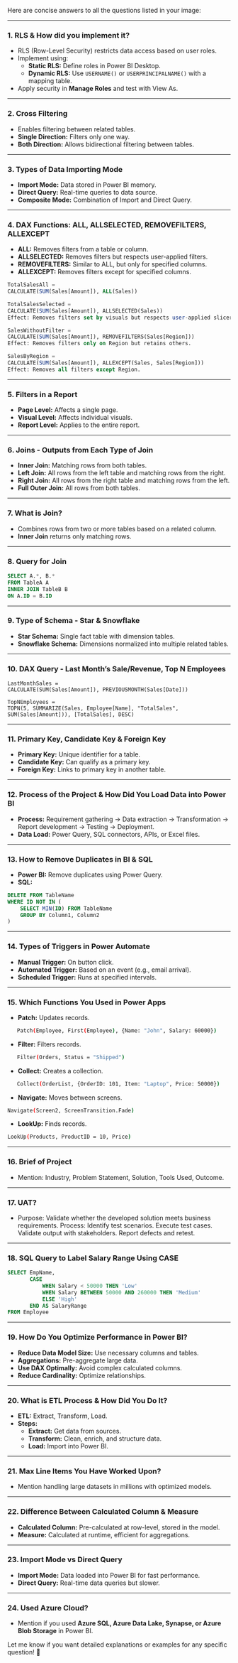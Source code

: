 Here are concise answers to all the questions listed in your image:

---

### 1. **RLS & How did you implement it?**
   - RLS (Row-Level Security) restricts data access based on user roles.
   - Implement using:
     - **Static RLS:** Define roles in Power BI Desktop.
     - **Dynamic RLS:** Use `USERNAME()` or `USERPRINCIPALNAME()` with a mapping table.
   - Apply security in **Manage Roles** and test with View As.

---

### 2. **Cross Filtering**
   - Enables filtering between related tables.
   - **Single Direction:** Filters only one way.
   - **Both Direction:** Allows bidirectional filtering between tables.

---

### 3. **Types of Data Importing Mode**
   - **Import Mode:** Data stored in Power BI memory.
   - **Direct Query:** Real-time queries to data source.
   - **Composite Mode:** Combination of Import and Direct Query.

---

### 4. **DAX Functions: ALL, ALLSELECTED, REMOVEFILTERS, ALLEXCEPT**
   - **ALL:** Removes filters from a table or column.
   - **ALLSELECTED:** Removes filters but respects user-applied filters.
   - **REMOVEFILTERS:** Similar to ALL, but only for specified columns.
   - **ALLEXCEPT:** Removes filters except for specified columns.
```sql
TotalSalesAll = 
CALCULATE(SUM(Sales[Amount]), ALL(Sales))
```

```sql
TotalSalesSelected = 
CALCULATE(SUM(Sales[Amount]), ALLSELECTED(Sales))
Effect: Removes filters set by visuals but respects user-applied slicers.
```

```sql
SalesWithoutFilter = 
CALCULATE(SUM(Sales[Amount]), REMOVEFILTERS(Sales[Region]))
Effect: Removes filters only on Region but retains others.
```
```sql
SalesByRegion = 
CALCULATE(SUM(Sales[Amount]), ALLEXCEPT(Sales, Sales[Region]))
Effect: Removes all filters except Region.
```


---

### 5. **Filters in a Report**
   - **Page Level:** Affects a single page.
   - **Visual Level:** Affects individual visuals.
   - **Report Level:** Applies to the entire report.

---

### 6. **Joins - Outputs from Each Type of Join**
   - **Inner Join:** Matching rows from both tables.
   - **Left Join:** All rows from the left table and matching rows from the right.
   - **Right Join:** All rows from the right table and matching rows from the left.
   - **Full Outer Join:** All rows from both tables.

---

### 7. **What is Join?**
   - Combines rows from two or more tables based on a related column.
   - **Inner Join** returns only matching rows.

---

### 8. **Query for Join**
```sql
SELECT A.*, B.*
FROM TableA A
INNER JOIN TableB B
ON A.ID = B.ID
```

---

### 9. **Type of Schema - Star & Snowflake**
   - **Star Schema:** Single fact table with dimension tables.
   - **Snowflake Schema:** Dimensions normalized into multiple related tables.

---

### 10. **DAX Query - Last Month’s Sale/Revenue, Top N Employees**
```DAX
LastMonthSales = 
CALCULATE(SUM(Sales[Amount]), PREVIOUSMONTH(Sales[Date]))

TopNEmployees = 
TOPN(5, SUMMARIZE(Sales, Employee[Name], "TotalSales", SUM(Sales[Amount])), [TotalSales], DESC)
```

---

### 11. **Primary Key, Candidate Key & Foreign Key**
   - **Primary Key:** Unique identifier for a table.
   - **Candidate Key:** Can qualify as a primary key.
   - **Foreign Key:** Links to primary key in another table.

---

### 12. **Process of the Project & How Did You Load Data into Power BI**
   - **Process:** Requirement gathering → Data extraction → Transformation → Report development → Testing → Deployment.
   - **Data Load:** Power Query, SQL connectors, APIs, or Excel files.

---

### 13. **How to Remove Duplicates in BI & SQL**
- **Power BI:** Remove duplicates using Power Query.
- **SQL:**
```sql
DELETE FROM TableName
WHERE ID NOT IN (
    SELECT MIN(ID) FROM TableName
    GROUP BY Column1, Column2
)
```

---

### 14. **Types of Triggers in Power Automate**
   - **Manual Trigger:** On button click.
   - **Automated Trigger:** Based on an event (e.g., email arrival).
   - **Scheduled Trigger:** Runs at specified intervals.

---

### 15. **Which Functions You Used in Power Apps**
   - **Patch:** Updates records.
```sh
   Patch(Employee, First(Employee), {Name: "John", Salary: 60000})
```

   - **Filter:** Filters records.
```sh
   Filter(Orders, Status = "Shipped")
```


   - **Collect:** Creates a collection.

```sh
   Collect(OrderList, {OrderID: 101, Item: "Laptop", Price: 50000})

```
   - **Navigate:** Moves between screens.
```sh
Navigate(Screen2, ScreenTransition.Fade)
```


   - **LookUp:** Finds records.
```sh
LookUp(Products, ProductID = 10, Price)
```

---

### 16. **Brief of Project**
   - Mention: Industry, Problem Statement, Solution, Tools Used, Outcome.

---

### 17. **UAT?**
   - Purpose: Validate whether the developed solution meets business requirements.
   Process:
   Identify test scenarios.
   Execute test cases.
   Validate output with stakeholders.
   Report defects and retest.
---

### 18. **SQL Query to Label Salary Range Using CASE**
```sql
SELECT EmpName, 
       CASE 
           WHEN Salary < 50000 THEN 'Low'
           WHEN Salary BETWEEN 50000 AND 260000 THEN 'Medium'
           ELSE 'High'
       END AS SalaryRange
FROM Employee
```

---

### 19. **How Do You Optimize Performance in Power BI?**
   - **Reduce Data Model Size:** Use necessary columns and tables.
   - **Aggregations:** Pre-aggregate large data.
   - **Use DAX Optimally:** Avoid complex calculated columns.
   - **Reduce Cardinality:** Optimize relationships.

---

### 20. **What is ETL Process & How Did You Do It?**
   - **ETL:** Extract, Transform, Load.
   - **Steps:** 
     - **Extract:** Get data from sources.
     - **Transform:** Clean, enrich, and structure data.
     - **Load:** Import into Power BI.

---

### 21. **Max Line Items You Have Worked Upon?**
   - Mention handling large datasets in millions with optimized models.

---

### 22. **Difference Between Calculated Column & Measure**
   - **Calculated Column:** Pre-calculated at row-level, stored in the model.
   - **Measure:** Calculated at runtime, efficient for aggregations.

---

### 23. **Import Mode vs Direct Query**
   - **Import Mode:** Data loaded into Power BI for fast performance.
   - **Direct Query:** Real-time data queries but slower.

---

### 24. **Used Azure Cloud?**
   - Mention if you used **Azure SQL, Azure Data Lake, Synapse, or Azure Blob Storage** in Power BI.

Let me know if you want detailed explanations or examples for any specific question! 🚀